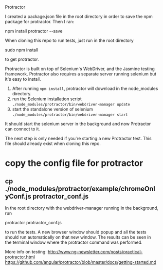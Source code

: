 Protractor 

I created a package.json file in the root directory in order to save the npm package for protractor. Then I ran:

  npm install protractor --save

When cloning this repo to run tests, just run in the root directory
  
  sudo npm install

to get protractor.

Protractor is built on top of Selenium's WebDriver, and the Jasmine testing framework.  Protractor also requires a separate server running selenium but it's easy to install.

1. After running `npm install`, protractor will download in the node_modules directory.
2. run the Selenium installation script `./node_modules/protractor/bin/webdriver-manager update`
3. start the standalone version of selenium `./node_modules/protractor/bin/webdriver-manager start`

It should start the selenium server in the background and now Protractor can connect to it.

The next step is only needed if you're starting a new Protractor test. This file should already exist when cloning this repo.
# copy the config file for protractor
## cp ./node_modules/protractor/example/chromeOnlyConf.js protractor_conf.js

In the root directory with the webdriver-manager running in the background, run

  protractor protractor_conf.js

to run the tests.  A new browser window should popup and all the tests should run automatically on that new window. The results can be seen in the terminal window where the protractor command was performed.

More info on testing:
http://www.ng-newsletter.com/posts/practical-protractor.html
https://github.com/angular/protractor/blob/master/docs/getting-started.md
